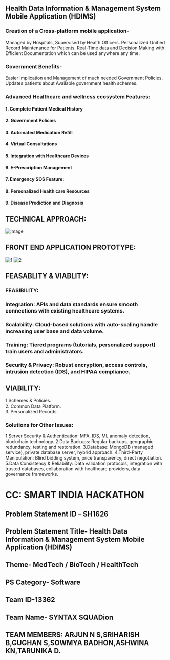 ## Health Data Information & Management System Mobile Application (HDIMS)
### Creation of a Cross-platform mobile application-
Managed by Hospitals, Supervised by Health Officers.
Personalized Unified Record Maintenance for Patients.
Real-Time data and Decision Making with Efficient
Documentation which can be used anywhere any time.

### Government Benefits-
Easier Implication and Management of much needed Government Policies.
Updates patients about Available government health schemes.
### Advanced Healthcare and wellness ecosystem  Features:

#### 1. Complete Patient Medical History
#### 2. Government Policies
#### 3. Automated Medication Refill 
#### 4. Virtual Consultations
#### 5. Integration with Healthcare Devices
#### 6. E-Prescription Management
#### 7. Emergency SOS Feature:
#### 8. Personalized Health care Resources
#### 9. Disease Prediction and Diagnosis

## TECHNICAL APPROACH:
![image](https://github.com/user-attachments/assets/58aa6c5a-0232-4829-a675-98c85ed938a0)

## FRONT END APPLICATION PROTOTYPE:
![1](https://github.com/user-attachments/assets/7de4db0b-58b1-4340-912a-e4892dd67e38)
![2](https://github.com/user-attachments/assets/725bf9cf-82fe-4357-bfaa-5a242b26466a)


## FEASABLITY & VIABLITY:
### FEASIBILITY:
### Integration: APIs and data standards ensure smooth connections with existing healthcare systems.
### Scalability: Cloud-based solutions with auto-scaling handle increasing user base and data volume.
### Training: Tiered programs (tutorials, personalized support) train users and administrators.
### Security & Privacy: Robust encryption, access controls, intrusion detection (IDS), and HIPAA compliance.
## VIABILITY:
1.Schemes & Policies.  
2. Common Data Platform.     
3. Personalized Records.
### Solutions for Other Issues:
1.Server Security & Authentication: MFA, IDS, ML anomaly detection, blockchain technology.
2.Data Backups: Regular backups, geographic redundancy, testing and restoration.
3.Database: MongoDB (managed service), private database server, hybrid approach.
4.Third-Party Manipulation: Blind bidding system, price transparency, direct negotiation.
5.Data Consistency & Reliability: Data validation protocols, integration with trusted databases, collaboration with healthcare providers, data governance frameworks.


# CC: SMART INDIA HACKATHON
## Problem Statement ID – SH1626
## Problem Statement Title- Health Data Information & Management System Mobile Application (HDIMS)
## Theme-  MedTech / BioTech / HealthTech
## PS Category- Software
## Team ID-13362
## Team Name- SYNTAX SQUADion
## TEAM MEMBERS: ARJUN N S,SRIHARISH B,GUGHAN S,SOWMYA BADHON,ASHWINA KN,TARUNIKA D.


